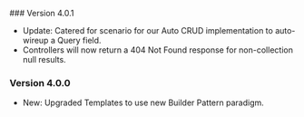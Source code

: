 ﻿﻿### Version 4.0.1

- Update: Catered for scenario for our Auto CRUD implementation to auto-wireup a Query field.
- Controllers will now return a 404 Not Found response for non-collection null results.

### Version 4.0.0

- New: Upgraded Templates to use new Builder Pattern paradigm.